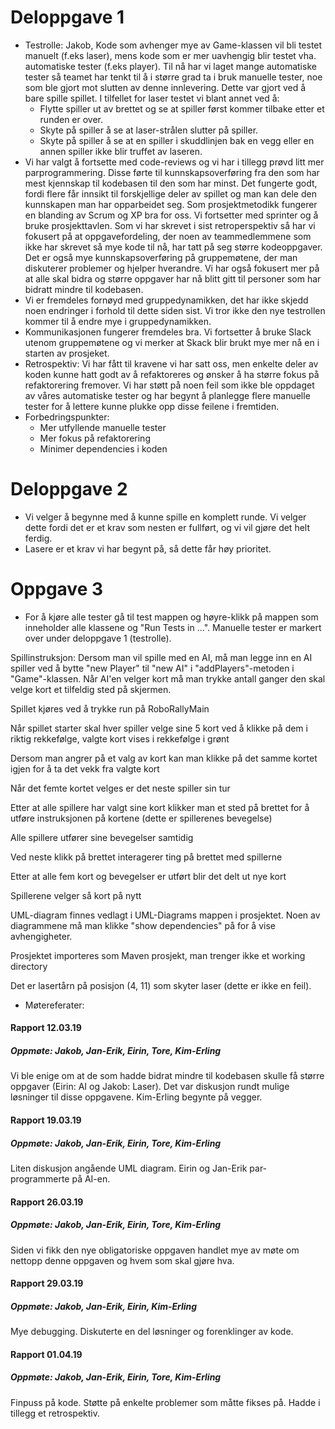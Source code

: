 # Deloppgave 1
- Testrolle: Jakob, 
Kode som avhenger mye av Game-klassen vil bli testet manuelt (f.eks laser), mens kode som er mer uavhengig blir testet vha. automatiske tester (f.eks player). Til nå har vi laget mange automatiske tester så teamet har tenkt til å i større grad ta i bruk manuelle tester, noe som ble gjort mot slutten av denne innlevering. Dette var gjort ved å bare spille spillet. I tilfellet for laser testet vi blant annet ved å:
  * Flytte spiller ut av brettet og se at spiller først kommer tilbake etter et runden er over.
  * Skyte på spiller å se at laser-strålen slutter på spiller. 
  * Skyte på spiller å se at en spiller i skuddlinjen bak en vegg eller en annen spiller ikke blir truffet av laseren. 
- Vi har valgt å fortsette med code-reviews og vi har i tillegg prøvd litt mer parprogrammering. Disse førte til kunnskapsoverføring fra den som har mest kjennskap til kodebasen til den som har minst. Det fungerte godt, fordi flere får innsikt til forskjellige deler av spillet og man kan dele den kunnskapen man har opparbeidet seg. Som prosjektmetodikk fungerer en blanding av Scrum og XP bra for oss. Vi fortsetter med sprinter og å bruke prosjekttavlen. 
Som vi har skrevet i sist retroperspektiv så har vi fokusert på at oppgavefordeling, der noen av teammedlemmene som ikke har skrevet så mye kode til nå, har tatt på seg større kodeoppgaver. Det er også mye kunnskapsoverføring på gruppemøtene, der man diskuterer problemer og hjelper hverandre. Vi har også fokusert mer på at alle skal bidra og større oppgaver har nå blitt gitt til personer som har bidratt mindre til kodebasen.
- Vi er fremdeles fornøyd med gruppedynamikken, det har ikke skjedd noen endringer i forhold til dette siden sist. Vi tror ikke den nye testrollen kommer til å endre mye i gruppedynamikken. 
- Kommunikasjonen fungerer fremdeles bra. Vi fortsetter å bruke Slack utenom gruppemøtene og vi merker at Skack blir brukt mye mer nå en i starten av prosjeket. 
- Retrospektiv: 
Vi har fått til kravene vi har satt oss, men enkelte deler av koden kunne hatt godt av å refaktoreres og ønsker å ha større fokus på refaktorering fremover. Vi har støtt på noen feil som ikke ble oppdaget av våres automatiske tester og har begynt å planlegge flere manuelle tester for å lettere kunne plukke opp disse feilene i fremtiden. 
- Forbedringspunkter: 
   - Mer utfyllende manuelle tester
   - Mer fokus på refaktorering
   - Minimer dependencies i koden

# Deloppgave 2
- Vi velger å begynne med å kunne spille en komplett runde. Vi velger dette fordi det er et krav som nesten er fullført, og vi vil gjøre det helt ferdig.
- Lasere er et krav vi har begynt på, så dette får høy prioritet.

# Oppgave 3
- For å kjøre alle tester gå til test mappen og høyre-klikk på mappen som inneholder alle klassene og "Run Tests in ...". Manuelle tester er markert over under deloppgave 1 (testrolle). 

Spillinstruksjon:
Dersom man vil spille med en AI, må man legge inn en AI spiller ved å bytte "new Player" til "new AI" i "addPlayers"-metoden i "Game"-klassen. Når AI'en velger kort må man trykke antall ganger den skal velge kort et tilfeldig sted på skjermen.

Spillet kjøres ved å trykke run på RoboRallyMain

Når spillet starter skal hver spiller velge sine 5 kort ved å klikke på dem i riktig rekkefølge, valgte kort vises i rekkefølge i grønt

Dersom man angrer på et valg av kort kan man klikke på det samme kortet igjen for å ta det vekk fra valgte kort

Når det femte kortet velges er det neste spiller sin tur

Etter at alle spillere har valgt sine kort klikker man et sted på brettet for å utføre instruksjonen på kortene (dette er spillerenes bevegelse)

Alle spillere utfører sine bevegelser samtidig

Ved neste klikk på brettet interagerer ting på brettet med spillerne

Etter at alle fem kort og bevegelser er utført blir det delt ut nye kort

Spillerene velger så kort på nytt

UML-diagram finnes vedlagt i UML-Diagrams mappen i prosjektet. Noen av diagrammene må man klikke "show dependencies" på for å vise avhengigheter.

Prosjektet importeres som Maven prosjekt, man trenger ikke et working directory

Det er lasertårn på posisjon (4, 11) som skyter laser (dette er ikke en feil). 

- Møtereferater: 
#### Rapport 12.03.19
##### Oppmøte: Jakob, Jan-Erik, Eirin, Tore, Kim-Erling
Vi ble enige om at de som hadde bidrat mindre til kodebasen skulle få større oppgaver (Eirin: AI og Jakob: Laser). 
Det var diskusjon rundt mulige løsninger til disse oppgavene. Kim-Erling begynte på vegger. 

#### Rapport 19.03.19
##### Oppmøte: Jakob, Jan-Erik, Eirin, Tore, Kim-Erling
Liten diskusjon angående UML diagram. Eirin og Jan-Erik par-programmerte på AI-en. 

#### Rapport 26.03.19
##### Oppmøte: Jakob, Jan-Erik, Eirin, Tore, Kim-Erling
Siden vi fikk den nye obligatoriske oppgaven handlet mye av møte om nettopp denne oppgaven og hvem som skal gjøre hva. 

#### Rapport 29.03.19
##### Oppmøte: Jakob, Jan-Erik, Eirin, Kim-Erling
Mye debugging. Diskuterte en del løsninger og forenklinger av kode. 

#### Rapport 01.04.19
##### Oppmøte: Jakob, Jan-Erik, Eirin, Tore, Kim-Erling
Finpuss på kode. Støtte på enkelte problemer som måtte fikses på. Hadde i tillegg et retrospektiv.
